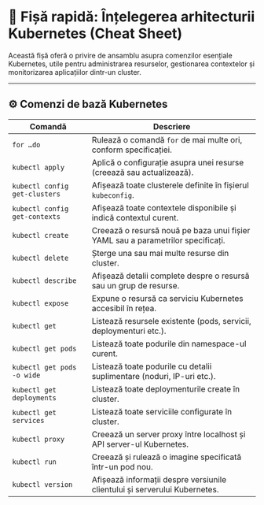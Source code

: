 # 📘 Fișă rapidă: Înțelegerea arhitecturii Kubernetes (Cheat Sheet)

Această fișă oferă o privire de ansamblu asupra comenzilor esențiale Kubernetes, utile pentru administrarea resurselor, gestionarea contextelor și monitorizarea aplicațiilor dintr-un cluster.

---

## ⚙️ Comenzi de bază Kubernetes

| **Comandă** | **Descriere** |
|--------------|---------------|
| `for …do` | Rulează o comandă `for` de mai multe ori, conform specificației. |
| `kubectl apply` | Aplică o configurație asupra unei resurse (creează sau actualizează). |
| `kubectl config get-clusters` | Afișează toate clusterele definite în fișierul `kubeconfig`. |
| `kubectl config get-contexts` | Afișează toate contextele disponibile și indică contextul curent. |
| `kubectl create` | Creează o resursă nouă pe baza unui fișier YAML sau a parametrilor specificați. |
| `kubectl delete` | Șterge una sau mai multe resurse din cluster. |
| `kubectl describe` | Afișează detalii complete despre o resursă sau un grup de resurse. |
| `kubectl expose` | Expune o resursă ca serviciu Kubernetes accesibil în rețea. |
| `kubectl get` | Listează resursele existente (pods, servicii, deploymenturi etc.). |
| `kubectl get pods` | Listează toate podurile din namespace-ul curent. |
| `kubectl get pods -o wide` | Listează toate podurile cu detalii suplimentare (noduri, IP-uri etc.). |
| `kubectl get deployments` | Listează toate deploymenturile create în cluster. |
| `kubectl get services` | Listează toate serviciile configurate în cluster. |
| `kubectl proxy` | Creează un server proxy între localhost și API server-ul Kubernetes. |
| `kubectl run` | Creează și rulează o imagine specificată într-un pod nou. |
| `kubectl version` | Afișează informații despre versiunile clientului și serverului Kubernetes. |


